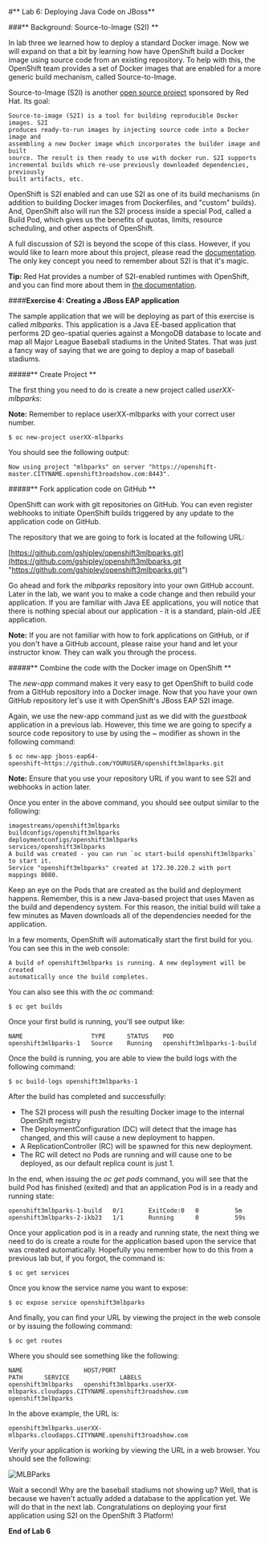 #** Lab 6: Deploying Java Code on JBoss**

###** Background: Source-to-Image (S2I) **

In lab three we learned how to deploy a standard Docker image. Now we will
expand on that a bit by learning how have OpenShift build a Docker image using
source code from an existing repository. To help with this, the OpenShift team
provides a set of Docker images that are enabled for a more generic build
mechanism, called Source-to-Image.

Source-to-Image (S2I) is another [open source
project](https://github.com/openshift/source-to-image) sponsored by Red Hat. Its
goal:

    Source-to-image (S2I) is a tool for building reproducible Docker images. S2I
    produces ready-to-run images by injecting source code into a Docker image and
    assembling a new Docker image which incorporates the builder image and built
    source. The result is then ready to use with docker run. S2I supports
    incremental builds which re-use previously downloaded dependencies, previously
    built artifacts, etc.

OpenShift is S2I enabled and can use S2I as one of its build mechanisms (in
addition to building Docker images from Dockerfiles, and "custom" builds). And,
OpenShift also will run the S2I process inside a special Pod, called a Build
Pod, which gives us the benefits of quotas, limits, resource scheduling, and
other aspects of OpenShift.

A full discussion of S2I is beyond the scope of this class.  However, if you
would like to learn more about this project, please read the
[documentation](https://github.com/openshift/source-to-image/blob/master/README.md
"documentation").  The only key concept you need to remember about S2I is that
it's magic. 

**Tip:** Red Hat provides a number of S2I-enabled runtimes with OpenShift, and
you can find more about them in [the
documentation](https://docs.openshift.com/enterprise/3.0/using_images/s2i_images/overview.html).

####**Exercise 4: Creating a JBoss EAP application**

The sample application that we will be deploying as part of this exercise is
called *mlbparks*.  This application is a Java EE-based application that
performs 2D geo-spatial queries against a MongoDB database to locate and map all
Major League Baseball stadiums in the United States. That was just a fancy way
of saying that we are going to deploy a map of baseball stadiums.

#####** Create Project **

The first thing you need to do is create a new project called *userXX-mlbparks*:

**Note:** Remember to replace userXX-mlbparks with your correct user number.

    $ oc new-project userXX-mlbparks

You should see the following output:

	Now using project "mlbparks" on server "https://openshift-master.CITYNAME.openshift3roadshow.com:8443".

#####** Fork application code on GitHub **

OpenShift can work with git repositories on GitHub. You can even register
webhooks to initiate OpenShift builds triggered by any update to the application
code on GitHub. 

The repository that we are going to fork is located at the following URL:

[https://github.com/gshipley/openshift3mlbparks.git](https://github.com/gshipley/openshift3mlbparks.git "https://github.com/gshipley/openshift3mlbparks.git")

Go ahead and fork the *mlbparks* repository into your own GitHub account. Later
in the lab, we want you to make a code change and then rebuild your application.
If you are familiar with Java EE applications, you will notice that there is
nothing special about our application - it is a standard, plain-old JEE
application.

**Note:** If you are not familiar with how to fork applications on GitHub, or if
you don't have a GitHub account, please raise your hand and let your instructor
know.  They can walk you through the process.

#####** Combine the code with the Docker image on OpenShift **

The *new-app* command makes it very easy to get OpenShift to build code from a
GitHub repository into a Docker image.  Now that you have your own GitHub
repository let's use it with OpenShift's JBoss EAP S2I image. 

Again, we use the new-app command just as we did with the *guestbook*
application in a previous lab. However, this time we are going to specify a
source code repository to use by using the ~ modifier as shown in the following
command:

	$ oc new-app jboss-eap64-openshift~https://github.com/YOURUSER/openshift3mlbparks.git

**Note:** Ensure that you use your repository URL if you want to see S2I and
webhooks in action later.

Once you enter in the above command, you should see output similar to the following:

	imagestreams/openshift3mlbparks
	buildconfigs/openshift3mlbparks
	deploymentconfigs/openshift3mlbparks
	services/openshift3mlbparks
	A build was created - you can run `oc start-build openshift3mlbparks` to start it.
	Service "openshift3mlbparks" created at 172.30.220.2 with port mappings 8080.

Keep an eye on the Pods that are created as the build and deployment happens.
Remember, this is a new Java-based project that uses Maven as the build and
dependency system.  For this reason, the initial build will take a few minutes
as Maven downloads all of the dependencies needed for the application.

In a few moments, OpenShift will automatically start the first build for you.
You can see this in the web console:

    A build of openshift3mlbparks is running. A new deployment will be created
    automatically once the build completes.

You can also see this with the *oc* command:

    $ oc get builds

Once your first build is running, you'll see output like:

    NAME                   TYPE      STATUS    POD
    openshift3mlbparks-1   Source    Running   openshift3mlbparks-1-build

Once the build is running, you are able to view the build logs with the following
command:

	$ oc build-logs openshift3mlbparks-1

After the build has completed and successfully:

* The S2I process will push the resulting Docker image to the internal OpenShift registry
* The DeploymentConfiguration (DC) will detect that the image has changed, and this
  will cause a new deployment to happen.
* A ReplicationController (RC) will be spawned for this new deployment. 
* The RC will detect no Pods are running and will cause one to be deployed, as
    our default replica count is just 1.

In the end, when issuing the *oc get pods* command, you will see that the build Pod
has finished (exited) and that an application Pod is in a ready and running state:

	openshift3mlbparks-1-build   0/1       ExitCode:0   0          5m
	openshift3mlbparks-2-ikb23   1/1       Running      0          59s

Once your application pod is in a ready and running state, the next thing we
need to do is create a route for the application based upon the service that was
created automatically.  Hopefully you remember how to do this from a previous
lab but, if you forgot, the command is:

	$ oc get services

Once you know the service name you want to expose:

	$ oc expose service openshift3mlbparks

And finally, you can find your URL by viewing the project in the web console or by issuing the following command:

	$ oc get routes

Where you should see something like the following:

	NAME                 HOST/PORT                                                           PATH      SERVICE              LABELS
	openshift3mlbparks   openshift3mlbparks.userXX-mlbparks.cloudapps.CITYNAME.openshift3roadshow.com             openshift3mlbparks

In the above example, the URL is:

	openshift3mlbparks.userXX-mlbparks.cloudapps.CITYNAME.openshift3roadshow.com

Verify your application is working by viewing the URL in a web browser.  You should see the following:

![MLBParks](http://training.runcloudrun.com/images/roadshow/mlbparks1.png)


Wait a second!  Why are the baseball stadiums not showing up?  Well, that is
because we haven't actually added a database to the application yet.  We will do
that in the next lab. Congratulations on deploying your first application
using S2I on the OpenShift 3 Platform!

**End of Lab 6**
